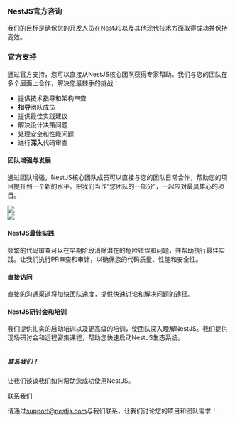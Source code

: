 ### NestJS官方咨询

我们的目标是确保您的开发人员在NestJS以及其他现代技术方面取得成功并保持高效。

### 官方支持

通过官方支持，您可以直接从NestJS核心团队获得专家帮助。我们与您的团队在多个层面上合作，解决您最棘手的挑战：

- 提供技术指导和架构审查
- **指导**团队成员
- 提供最佳实践建议
- 解决设计决策问题
- 处理安全和性能问题
- 进行**深入**代码审查

<div class="row">
  <div class="content">
    <h4>团队增强与发展</h4>
    <p>
      通过团队增强，NestJS核心团队成员可以直接与您的团队日常合作，帮助您的项目提升到一个新的水平。把我们当作“您团队的一部分”，一起应对最具雄心的项目。
    </p>
  </div>
  <div class="thumbnail p-l-30">
    <img src="/assets/enterprise/help.svg" />
  </div>
</div>

<div class="row">
  <div class="thumbnail p-r-30">
    <img src="/assets/enterprise/contact.svg" />
  </div>
  <div class="content">
    <h4>NestJS最佳实践</h4>
    <p>
      频繁的代码审查可以在早期阶段消除潜在的危险错误和问题，并帮助执行最佳实践。让我们执行PR审查和审计，以确保您的代码质量、性能和安全性。
    </p>
  </div>
</div>

#### 直接访问

直接的沟通渠道将加快团队速度，提供快速讨论和解决问题的途径。

#### NestJS研讨会和培训

我们提供扎实的启动培训以及更高级的培训，使团队深入理解NestJS。我们提供现场研讨会和远程密集课程，帮助您快速启动NestJS生态系统。

<div class="contact-us">
  <div class="column column-text">
    <h5>联系我们！</h5>
    <p>
      让我们谈谈我们如何帮助您成功使用NestJS。
    </p> 
  </div>
  <div class="column column-action">
    <a href="mailto:support@nestjs.com">联系我们</a>
  </div>
</div>

请通过[support@nestjs.com](mailto:support@nestjs.com)与我们联系，让我们讨论您的项目和团队需求！